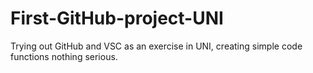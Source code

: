 # First-GitHub-project-UNI
Trying out GitHub and VSC as an exercise in UNI, creating simple code functions nothing serious.
